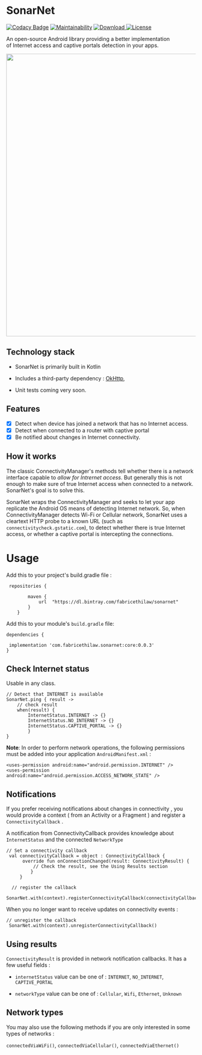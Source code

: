 # SonarNet

[![Codacy Badge](https://api.codacy.com/project/badge/Grade/99c6454342b44241b7b2abb6a70647b0)](https://app.codacy.com/gh/fabricethilaw/sonarnet?utm_source=github.com&utm_medium=referral&utm_content=fabricethilaw/sonarnet&utm_campaign=Badge_Grade)
[![Maintainability](https://api.codeclimate.com/v1/badges/8c44053197903e4669af/maintainability)](https://codeclimate.com/github/fabricethilaw/sonarnet/maintainability)
[ ![Download](https://api.bintray.com/packages/fabricethilaw/sonarnet/sonarnet/images/download.svg?version=0.0.3) ](https://bintray.com/fabricethilaw/sonarnet/sonarnet/0.0.3/link)
[![License](https://img.shields.io/badge/License-Apache%202.0-blue.svg)](https://opensource.org/licenses/Apache-2.0)

An open-source Android library providing a better implementation of Internet access and captive portals detection in your apps.

<img src="https://github.com/fabricethilaw/sonarnet/blob/master/showcase.png" width="750" />

## Technology stack

- SonarNet is primarily built in Kotlin

- Includes a third-party dependency : [OkHttp](https://github.com/square/okhttp),

- Unit tests coming very soon.

## Features

- [x] Detect when device has joined a network that has no Internet access.
- [x] Detect when connected to a router with captive portal
- [x] Be notified about changes in Internet connectivity.

## How it works

The classic ConnectivityManager's methods tell whether there is a network interface capable to *allow for Intrernet access*. But generally this is not enough to make sure of true Internet access when connected to a network. SonarNet's goal is to solve this.

SonarNet wraps the ConnectivityManager and seeks to let your app replicate the Android OS means of detecting Internet network. So, when ConnectivityManager detects Wi-Fi or Cellular network, SonarNet uses a cleartext HTTP probe to a known URL (such as `connectivitycheck.gstatic.com`), to detect whether there is true Internet access, or whether a captive portal is intercepting the connections.

# Usage

Add this to your project's build.gradle file :

```
 repositories {
        
        maven {
            url  "https://dl.bintray.com/fabricethilaw/sonarnet"
        }
    }
```

Add this to your module's `build.gradle` file:

 ```
dependencies {
  
  implementation 'com.fabricethilaw.sonarnet:core:0.0.3'
}
```

## Check Internet status

Usable in any class.

```
// Detect that INTERNET is available
SonarNet.ping { result ->
    // check result
    when(result) {
        InternetStatus.INTERNET -> {}
        InternetStatus.NO_INTERNET -> {}
        InternetStatus.CAPTIVE_PORTAL -> {}
        }
}
```

**Note**: In order to perform network operations, the following permissions must be added into your application `AndroidManifest.xml` :

```<uses-permission
<uses-permission android:name="android.permission.INTERNET" />
<uses-permission android:name="android.permission.ACCESS_NETWORK_STATE" />
```

## Notifications

If you prefer receiving notifications about changes in connectivity , you would provide a context ( from an Activity or a Fragment ) and register a `ConnectivityCallback` .

A notification from ConnectivityCallback provides knowledge about `InternetStatus` and the connected `NetworkType`

```
// Set a connectivity callback
 val connectivityCallback = object : ConnectivityCallback {
      override fun onConnectionChanged(result: ConnectivityResult) {
          // Check the result, see the Using Results section
         }
     }

  // register the callback
 SonarNet.with(context).registerConnectivityCallback(connectivityCallback)
```

When you no longer want to receive updates on connectivity events :

```
// unregister the callback
 SonarNet.with(context).unregisterConnectivityCallback()
```

## Using results

`ConnectivityResult` is provided in network notification callbacks. It has a few useful fields :

- `internetStatus` value can be one of : `INTERNET`, `NO_INTERNET`, `CAPTIVE_PORTAL`

- `networkType` value can be one of : `Cellular`, `Wifi`, `Ethernet`, `Unknown`

## Network types

You may also use the following methods if you are only interested in some types of networks :

``connectedViaWiFi()``, ``connectedViaCellular()``, ``connectedViaEthernet()``
